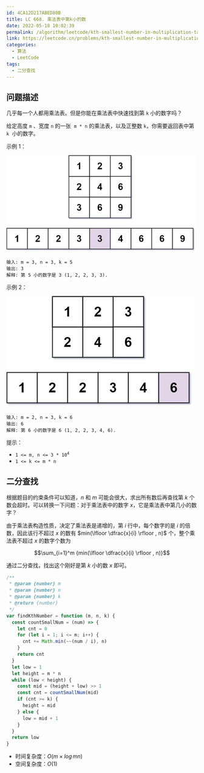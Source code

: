 ```yaml
---
id: 4CA12D217ABED80B
title: LC 668. 乘法表中第k小的数
date: 2022-05-18 10:02:39
permalink: /algorithm/leetcode/kth-smallest-number-in-multiplication-table
link: https://leetcode.cn/problems/kth-smallest-number-in-multiplication-table
categories:
  - 算法
  - LeetCode
tags:
  - 二分查找
---
```


<Level :type='3'/>

## 问题描述

几乎每一个人都用乘法表。但是你能在乘法表中快速找到第 `k` 小的数字吗？

给定高度 `m` 、宽度 `n` 的一张  `m * n` 的乘法表，以及正整数 `k`，你需要返回表中第 `k`  小的数字。

示例 1：

<img src='/img/algorithm/leetcode/0600-0699/668-1.png' alt="示例 1" style="max-width: 500px"/>

```text
输入: m = 3, n = 3, k = 5
输出: 3
解释: 第 5 小的数字是 3 (1, 2, 2, 3, 3).
```

示例 2：

<img src='/img/algorithm/leetcode/0600-0699/668-2.png' alt="示例 2" style="max-width: 500px"/>

```text
输入: m = 2, n = 3, k = 6
输出: 6
解释: 第 6 小的数字是 6 (1, 2, 2, 3, 4, 6).
```

提示：

- <code>1 <= m, n <= 3 \* 10<sup>4</sup></code>
- `1 <= k <= m * n`

## 二分查找

根据题目的约束条件可以知道，$n$ 和 $m$ 可能会很大，求出所有数后再查找第 $k$ 个数会超时。可以转换一下问题：对于乘法表中的数字 $x$，它是乘法表中第几小的数字？

由于乘法表构造性质，决定了乘法表是递增的，第 $i$ 行中，每个数字的是 $i$ 的倍数，因此该行不超过 $x$ 的数有 $min(\lfloor \dfrac{x}{i} \rfloor , n)$ 个，整个乘法表不超过 $x$ 的数字个数为

$$\sum_{i=1}^m {min(\lfloor \dfrac{x}{i} \rfloor , n)}$$

通过二分查找，找出这个刚好是第 $k$ 小的数 $x$ 即可。

```javascript
/**
 * @param {number} m
 * @param {number} n
 * @param {number} k
 * @return {number}
 */
var findKthNumber = function (m, n, k) {
  const countSmallNum = (num) => {
    let cnt = 0
    for (let i = 1; i <= m; i++) {
      cnt += Math.min(~~(num / i), n)
    }
    return cnt
  }
  let low = 1
  let height = m * n
  while (low < height) {
    const mid = (height + low) >> 1
    const cnt = countSmallNum(mid)
    if (cnt >= k) {
      height = mid
    } else {
      low = mid + 1
    }
  }
  return low
}
```

- 时间复杂度：$O(m \times log \, mn )$
- 空间复杂度：$O(1)$
